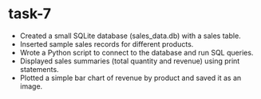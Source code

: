 # task-7
- Created a small SQLite database (sales_data.db) with a sales table.  
- Inserted sample sales records for different products.  
- Wrote a Python script to connect to the database and run SQL queries.  
- Displayed sales summaries (total quantity and revenue) using print statements.  
- Plotted a simple bar chart of revenue by product and saved it as an image.  
